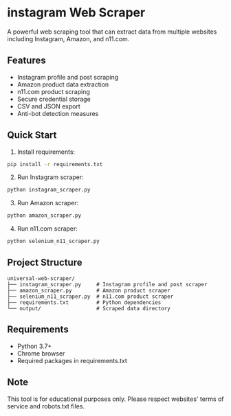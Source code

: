 # instagram Web Scraper

A powerful web scraping tool that can extract data from multiple websites including Instagram, Amazon, and n11.com.

## Features

- Instagram profile and post scraping
- Amazon product data extraction
- n11.com product scraping
- Secure credential storage
- CSV and JSON export
- Anti-bot detection measures

## Quick Start

1. Install requirements:
```bash
pip install -r requirements.txt
```

2. Run Instagram scraper:
```bash
python instagram_scraper.py
```

3. Run Amazon scraper:
```bash
python amazon_scraper.py
```

4. Run n11.com scraper:
```bash
python selenium_n11_scraper.py
```

## Project Structure

```
universal-web-scraper/
├── instagram_scraper.py     # Instagram profile and post scraper
├── amazon_scraper.py        # Amazon product scraper
├── selenium_n11_scraper.py  # n11.com product scraper
├── requirements.txt         # Python dependencies
└── output/                  # Scraped data directory
```

## Requirements

- Python 3.7+
- Chrome browser
- Required packages in requirements.txt

## Note

This tool is for educational purposes only. Please respect websites' terms of service and robots.txt files.
